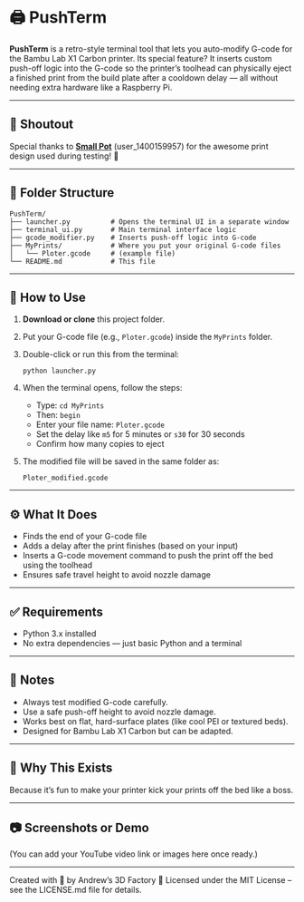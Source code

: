 # 🖨️ PushTerm

**PushTerm** is a retro-style terminal tool that lets you auto-modify G-code for the Bambu Lab X1 Carbon printer. Its special feature? It inserts custom push-off logic into the G-code so the printer’s toolhead can physically eject a finished print from the build plate after a cooldown delay — all without needing extra hardware like a Raspberry Pi.

---

## 🙌 Shoutout

Special thanks to **[Small Pot](https://makerworld.com/en/models/1021588-small-pot?from=search#profileId-1003062)** (user_1400159957) for the awesome print design used during testing! 🎉

---

## 📂 Folder Structure

```
PushTerm/
├── launcher.py          # Opens the terminal UI in a separate window
├── terminal_ui.py       # Main terminal interface logic
├── gcode_modifier.py    # Inserts push-off logic into G-code
├── MyPrints/            # Where you put your original G-code files
│   └── Ploter.gcode     # (example file)
└── README.md            # This file
```

---

## 🧪 How to Use

1. **Download or clone** this project folder.
2. Put your G-code file (e.g., `Ploter.gcode`) inside the `MyPrints` folder.
3. Double-click or run this from the terminal:

   ```
   python launcher.py
   ```

4. When the terminal opens, follow the steps:
   - Type: `cd MyPrints`
   - Then: `begin`
   - Enter your file name: `Ploter.gcode`
   - Set the delay like `m5` for 5 minutes or `s30` for 30 seconds
   - Confirm how many copies to eject

5. The modified file will be saved in the same folder as:

   ```
   Ploter_modified.gcode
   ```

---

## ⚙️ What It Does

- Finds the end of your G-code file
- Adds a delay after the print finishes (based on your input)
- Inserts a G-code movement command to push the print off the bed using the toolhead
- Ensures safe travel height to avoid nozzle damage

---

## ✅ Requirements

- Python 3.x installed
- No extra dependencies — just basic Python and a terminal

---

## 🚨 Notes

- Always test modified G-code carefully.
- Use a safe push-off height to avoid nozzle damage.
- Works best on flat, hard-surface plates (like cool PEI or textured beds).
- Designed for Bambu Lab X1 Carbon but can be adapted.

---

## 🧠 Why This Exists

Because it’s fun to make your printer kick your prints off the bed like a boss.

---

## 📷 Screenshots or Demo

(You can add your YouTube video link or images here once ready.)

---

Created with 💚 by Andrew’s 3D Factory
📄 Licensed under the MIT License – see the LICENSE.md file for details.
